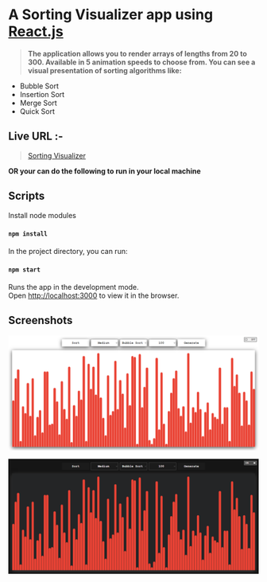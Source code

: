 # A Sorting Visualizer app using [React.js](https://reactjs.org)

> **The application allows you to render arrays of lengths from 20 to 300. Available in 5 animation speeds to choose from. You can see a visual presentation of sorting algorithms like:**
- Bubble Sort
- Insertion Sort
- Merge Sort
- Quick Sort

## Live URL :-

> [Sorting Visualizer](https://kalczur.github.io/sort-visualization-react-app/)

**OR your can do the following to run in your local machine**

## Scripts

Install node modules

#### `npm install`

In the project directory, you can run:

#### `npm start`

Runs the app in the development mode.<br>
Open [http://localhost:3000](http://localhost:3000) to view it in the browser.

## Screenshots

![sort-app-light-mode](https://raw.githubusercontent.com/kalczur/sort-visualization-react-app/master/screenshots/sort-app-light-mode.png)

![sort-app-dark-mode](https://raw.githubusercontent.com/kalczur/sort-visualization-react-app/master/screenshots/sort-app-dark-mode.png)
